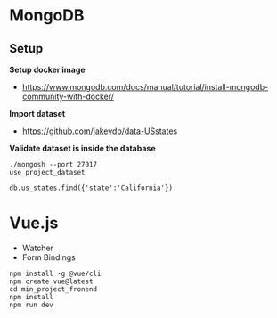 # MongoDB

## Setup

**Setup docker image**
* https://www.mongodb.com/docs/manual/tutorial/install-mongodb-community-with-docker/

**Import dataset**
* https://github.com/jakevdp/data-USstates

**Validate dataset is inside the database**
```
./mongosh --port 27017
use project_dataset

db.us_states.find({'state':'California'})
```


# Vue.js
* Watcher
* Form Bindings
```
npm install -g @vue/cli
npm create vue@latest
cd min_project_fronend
npm install
npm run dev
```









